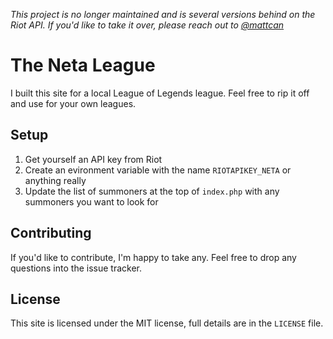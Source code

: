 *This project is no longer maintained and is several versions behind on the Riot API. If you'd like to take it over, please reach out to [@mattcan](https://github.com/mattcan)*

# The Neta League

I built this site for a local League of Legends
league. Feel free to rip it off and use for your
own leagues.

## Setup

1. Get yourself an API key from Riot
1. Create an evironment variable with the name
   `RIOTAPIKEY_NETA` or anything really
1. Update the list of summoners at the top of
   `index.php` with any summoners you want to
	 look for

## Contributing

If you'd like to contribute, I'm happy to take
any. Feel free to drop any questions into the 
issue tracker.

## License

This site is licensed under the MIT license,
full details are in the `LICENSE` file.
